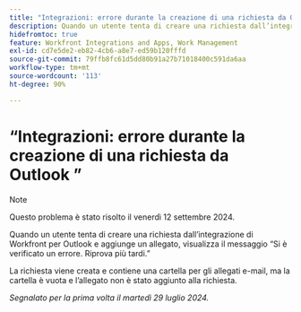 ```yaml
---
title: "Integrazioni: errore durante la creazione di una richiesta da Outlook"
description: Quando un utente tenta di creare una richiesta dall’integrazione di Workfront per Outlook e aggiunge un allegato, visualizza il messaggio Si è verificato un errore. Riprova più tardi.
hidefromtoc: true
feature: Workfront Integrations and Apps, Work Management
exl-id: cd7e5de2-eb82-4cb6-a8e7-ed59b120fffd
source-git-commit: 79ffb8fc61d5dd80b91a27b71018400c591da6aa
workflow-type: tm+mt
source-wordcount: '113'
ht-degree: 90%

---
```


# “Integrazioni: errore durante la creazione di una richiesta da Outlook ”

>[!NOTE]
>
>Questo problema è stato risolto il venerdì 12 settembre 2024.

Quando un utente tenta di creare una richiesta dall’integrazione di Workfront per Outlook e aggiunge un allegato, visualizza il messaggio “Si è verificato un errore. Riprova più tardi.”

La richiesta viene creata e contiene una cartella per gli allegati e-mail, ma la cartella è vuota e l’allegato non è stato aggiunto alla richiesta.

_Segnalato per la prima volta il martedì 29 luglio 2024._
